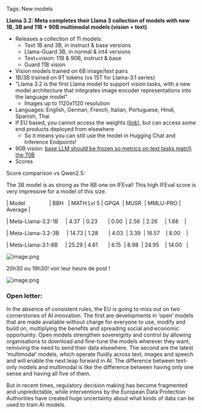 

Tags: New models

**Llama 3.2: Meta completes their Llama 3 collection of models with new 1B, 3B and 11B + 90B multimodal models (vision + text)**

- Releases a collection of 11 models:
    - Text 1B and 3B, in instruct & base versions
    - Llama-Guard 3B, in normal & int4 versions
    - Text+vision: 11B & 90B, instruct & base
    - Guard 11B vision
- Vision models trained on 6B image/text pairs
- 1B/3B trained on 9T tokens (vs 15T for Llama-3.1 series)
- “Llama 3.2 is the first Llama model to support vision tasks, with a new model architecture that integrates image encoder representations into the language model”
    - Images up to 1120x1120 resolution
- Languages:  English, German, French, Italian, Portuguese, Hindi, Spanish, Thai
- If EU based, you cannot access the weights ([link]([https://huggingface.slack.com/archives/C06SSAAGJ6Q/p1726855714784769?thread_ts=1726719784.327169&cid=C06SSAAGJ6Q](https://huggingface.slack.com/archives/C06SSAAGJ6Q/p1726855714784769?thread_ts=1726719784.327169&cid=C06SSAAGJ6Q))), but can access some end products deployed from elsewhere
    - So it means you can still use the model in Hugging Chat and Inference Endpoints!
- 90B vision: [base LLM should be frozen so metrics on text tasks match the 70B]([https://huggingface.slack.com/archives/C06SSAAGJ6Q/p1727185776040669?thread_ts=1727185119.255999&cid=C06SSAAGJ6Q](https://huggingface.slack.com/archives/C06SSAAGJ6Q/p1727185776040669?thread_ts=1727185119.255999&cid=C06SSAAGJ6Q))
- Scores

Score comparison vs Qwen2.5:

The 3B model is as strong as the 8B one on IFEval! This high IFEval score is very impressive for a model of this size.

| Model                | BBH   | MATH Lvl 5 | GPQA  | MUSR  | MMLU-PRO | Average |

| Meta-Llama-3.2-1B     | 4.37  | 0.23       | 0.00  | 2.56  | 2.26     | 1.88    |

| Meta-Llama-3.2-3B     | 14.73 | 1.28       | 4.03  | 3.39  | 16.57    | 8.00    |

| Meta-Llama-3.1-8B     | 25.29 | 4.61       | 6.15  | 8.98  | 24.95    | 14.00   |

![image.png](attachments/Posts/Llama%203%202%20release/image.png)

20h30 ou 19h30! voir leur heure de post !

![image.png](attachments/Posts/Llama%203%202%20release/image%201.png)

### Open letter:

In the absence of consistent rules, the EU is going to miss out on two cornerstones of AI innovation. The first are developments in ‘open’ models that are made available without charge for everyone to use, modify and build on, multiplying the benefits and spreading social and economic opportunity. Open models strengthen sovereignty and control by allowing organisations to download and fine-tune the models wherever they want, removing the need to send their data elsewhere. The second are the latest ‘multimodal’ models, which operate fluidly across text, images and speech and will enable the next leap forward in AI. The difference between text-only models and multimodal is like the difference between having only one sense and having all five of them.

But in recent times, regulatory decision making has become fragmented and unpredictable, while interventions by the European Data Protection Authorities have created huge uncertainty about what kinds of data can be used to train AI models.